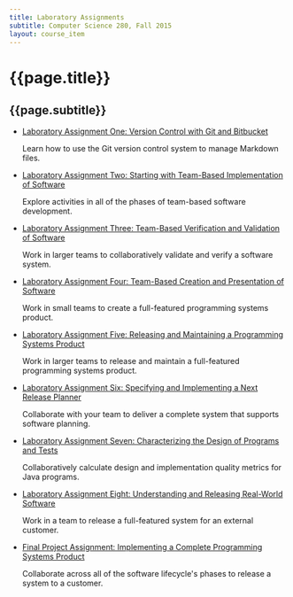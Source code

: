 ```yaml
---
title: Laboratory Assignments
subtitle: Computer Science 280, Fall 2015
layout: course_item
---
```


# {{page.title}}
## {{page.subtitle}}

<ul>

<li><a href="{{site.baseurl}}teaching/cs280F2015/provide/labs/lab01/cs280F2015_lab01.pdf">Laboratory Assignment One: Version Control with Git and Bitbucket</a> <p>Learn how to use the Git version control system to manage Markdown files.</p>

<li><a href="{{site.baseurl}}teaching/cs280F2015/provide/labs/lab02/cs280F2015_lab02.pdf">Laboratory Assignment Two: Starting with Team-Based Implementation of Software</a> <p>Explore activities in all of the phases of team-based software development.</p>

<li><a href="{{site.baseurl}}teaching/cs280F2015/provide/labs/lab03/cs280F2015_lab03.pdf">Laboratory Assignment Three: Team-Based Verification and Validation of Software</a> <p>Work in larger teams to collaboratively validate and verify a software system.</p>

<li><a href="{{site.baseurl}}teaching/cs280F2015/provide/labs/lab04/cs280F2015_lab04.pdf">Laboratory Assignment Four: Team-Based Creation and Presentation of Software</a> <p>Work in small teams to create a full-featured programming systems product.</p>

<li><a href="{{site.baseurl}}teaching/cs280F2015/provide/labs/lab05/cs280F2015_lab05.pdf">Laboratory Assignment Five: Releasing and Maintaining a Programming Systems Product</a> <p>Work in larger teams to release and maintain a full-featured programming systems product.</p>

<li><a href="{{site.baseurl}}teaching/cs280F2015/provide/labs/lab06/cs280F2015_lab06.pdf">Laboratory Assignment Six: Specifying and Implementing a Next Release Planner</a> <p>Collaborate with your team to deliver a complete system that supports software planning.</p>

<li><a href="{{site.baseurl}}teaching/cs280F2015/provide/labs/lab07/cs280F2015_lab07.pdf">Laboratory Assignment Seven: Characterizing the Design of Programs and Tests</a> <p>Collaboratively calculate design and implementation quality metrics for Java programs.</p>

<li><a href="{{site.baseurl}}teaching/cs280F2015/provide/labs/lab08/cs280F2015_lab08.pdf">Laboratory Assignment Eight: Understanding and Releasing Real-World Software</a> <p>Work in a team to release a full-featured system for an external customer.</p>

<li><a href="{{site.baseurl}}teaching/cs280F2015/provide/labs/labfp/cs280F2015_labfp.pdf">Final Project Assignment: Implementing a Complete Programming Systems Product</a> <p>Collaborate across all of the software lifecycle's phases to release a system to a customer.</p>

</ul>
